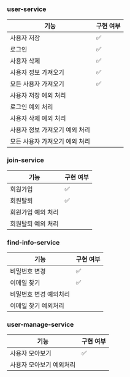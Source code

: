 ### user-service
|기능|구현 여부|
|---|---|
|사용자 저장|✅|
|로그인|✅|
|사용자 삭제|✅|
|사용자 정보 가져오기|✅|
|모든 사용자 가져오기|✅|
|사용자 저장 예외 처리||
|로그인 예외 처리||
|사용자 삭제 예외 처리||
|사용자 정보 가져오기 예외 처리||
|모든 사용자 가져오기 예외 처리||

### join-service
|기능|구현 여부|
|---|---|
|회원가입|✅|
|회원탈퇴|✅|
|회원가입 예외 처리||
|회원탈퇴 예외 처리||

### find-info-service
|기능|구현 여부|
|---|---|
|비밀번호 변경|✅|
|이메일 찾기|✅|
|비밀번호 변경 예외처리||
|이메일 찾기 예외처리||

### user-manage-service
|기능|구현 여부|
|---|---|
|사용자 모아보기|✅|
|사용자 모아보기 예외처리||